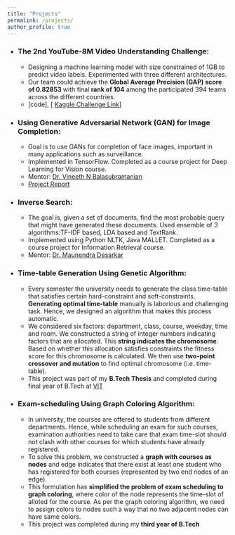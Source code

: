 ```yaml
---
title: "Projects"
permalink: /projects/
author_profile: true
---
```



-   ### The 2nd YouTube-8M Video Understanding Challenge:
    -  Designing a machine learning model with size constrained of 1GB to predict video labels. Experimented with three different architectures. 
    -  Our team could achieve the **Global Average Precision (GAP) score of 0.82853** with final **rank of 104** among the participated 394 teams across the different countries.
    -  \[code\], \[ [Kaggle Challenge Link](https://www.kaggle.com/c/youtube8m-2018)\]

-   ### Using Generative Adversarial Network (GAN) for Image Completion:
    -  Goal is to use GANs for completion of face images, important in many applications such as surveillance.
    -  Implemented in TensorFlow. Completed as a course project for Deep Learning for Vision course. 
    -  Mentor: [Dr. Vineeth N Balasubramanian](https://www.iith.ac.in/~vineethnb/)
    -  [Project Report](https://drive.google.com/file/d/1W7NhIt8XP5HToKYoKbhTCMHokylXQDYx/view?usp=sharing)

-  ### Inverse Search:
   -  The goal is, given a set of documents, find the most probable query that might have generated these documents. Used ensemble of 3 algorithms:TF-IDF based, LDA based and TextRank.
   -  Implemented using Python NLTK, Java MALLET. Completed as a course project for Information Retrieval course.
   -  Mentor: [Dr. Maunendra Desarkar](http://www.iith.ac.in/~maunendra/)

-  ### Time-table Generation Using Genetic Algorithm:
   -  Every semester the university needs to generate the class time-table that satisfies certain hard-constraint and soft-constraints. **Generating optimal time-table** manually is laborious and challenging task. Hence, we designed an algorithm that makes this process automatic. 
   -  We considered six factors: department, class, course, weekday, time and room. We constructed a string of integer numbers indicating factors that are allocated. This **string indicates the chromosome**. Based on whether this allocation satisfies constraints the fitness score for this chromosome is calculated. We then use **two-point crossover and mutation** to find optimal chromosome (i.e. time-table).
   -  This project was part of my **B.Tech Thesis** and completed during final year of B.Tech at [VIT](http://www.vit.edu/index.php)

- ### Exam-scheduling Using Graph Coloring Algorithm:
   -  In university, the courses are offered to students from different departments. Hence, while scheduling an exam for such courses, examination authorities need to take care that exam time-slot should not clash with other courses for which students have already registered.
   -  To solve this problem, we constructed a **graph with courses as nodes** and edge indicates that there exist at least one student who has registered for both courses (represented by two end nodes of an edge).
   -  This formulation has **simplified the problem of exam scheduling to graph coloring**, where color of the node represents the time-slot of alloted for the course. As per the graph coloring algorithm, we need to assign colors to nodes such a way that no two adjacent nodes can have same colors.
   -  This project was completed during my **third year of B.Tech**
   
